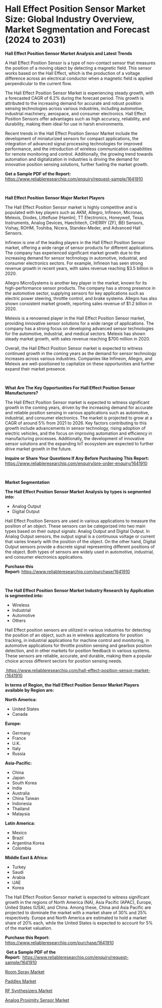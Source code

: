 <p><h1>Hall Effect Position Sensor Market Size: Global Industry Overview, Market Segmentation and Forecast (2024 to 2031)</h1></p><p><strong>Hall Effect Position Sensor Market Analysis and Latest Trends</strong></p>
<p><p>A Hall Effect Position Sensor is a type of non-contact sensor that measures the position of a moving object by detecting a magnetic field. This sensor works based on the Hall Effect, which is the production of a voltage difference across an electrical conductor when a magnetic field is applied perpendicular to the current flow.</p><p>The Hall Effect Position Sensor Market is experiencing steady growth, with a forecasted CAGR of 6.2% during the forecast period. This growth is attributed to the increasing demand for accurate and robust position sensing technologies across various industries, including automotive, industrial machinery, aerospace, and consumer electronics. Hall Effect Position Sensors offer advantages such as high accuracy, reliability, and durability, making them ideal for use in harsh environments.</p><p>Recent trends in the Hall Effect Position Sensor Market include the development of miniaturized sensors for compact applications, the integration of advanced signal processing technologies for improved performance, and the introduction of wireless communication capabilities for remote monitoring and control. Additionally, the growing trend towards automation and digitalization in industries is driving the demand for innovative position sensing solutions, further fueling the market growth.</p></p>
<p><strong>Get a Sample PDF of the Report:&nbsp;</strong> <a href="https://www.reliableresearchiq.com/enquiry/request-sample/1641910">https://www.reliableresearchiq.com/enquiry/request-sample/1641910</a></p>
<p>&nbsp;</p>
<p><strong>Hall Effect Position Sensor Major Market Players</strong></p>
<p><p>The Hall Effect Position Sensor market is highly competitive and is populated with key players such as AKM, Allegro, Infineon, Micronas, Melexis, Diodes, Littelfuse (Hamlin), TT Electronics, Honeywell, Texas Instruments, Analog Devices, Haechitech, CHERRY (ZF), BEI Sensors, Vishay, ROHM, Toshiba, Nicera, Standex-Meder, and Advanced Hall Sensors.</p><p>Infineon is one of the leading players in the Hall Effect Position Sensor market, offering a wide range of sensor products for different applications. The company has experienced significant market growth due to the increasing demand for sensor technology in automotive, industrial, and consumer electronics sectors. For example, Infineon has seen strong revenue growth in recent years, with sales revenue reaching $3.5 billion in 2020.</p><p>Allegro MicroSystems is another key player in the market, known for its high-performance sensor products. The company has a strong presence in the automotive sector, supplying sensors for key applications such as electric power steering, throttle control, and brake systems. Allegro has also shown consistent market growth, reporting sales revenue of $1.2 billion in 2020.</p><p>Melexis is a renowned player in the Hall Effect Position Sensor market, providing innovative sensor solutions for a wide range of applications. The company has a strong focus on developing advanced sensor technologies for the automotive, industrial, and medical sectors. Melexis has shown steady market growth, with sales revenue reaching $700 million in 2020.</p><p>Overall, the Hall Effect Position Sensor market is expected to witness continued growth in the coming years as the demand for sensor technology increases across various industries. Companies like Infineon, Allegro, and Melexis are well-positioned to capitalize on these opportunities and further expand their market presence.</p></p>
<p>&nbsp;</p>
<p><strong>What Are The Key Opportunities For Hall Effect Position Sensor Manufacturers?</strong></p>
<p><p>The Hall Effect Position Sensor market is expected to witness significant growth in the coming years, driven by the increasing demand for accurate and reliable position sensing in various applications such as automotive, industrial, and consumer electronics. The market is projected to grow at a CAGR of around 5% from 2021 to 2026. Key factors contributing to this growth include advancements in sensor technology, rising adoption of electric vehicles, and the focus on improving automation and efficiency in manufacturing processes. Additionally, the development of innovative sensor solutions and the expanding IoT ecosystem are expected to further drive market growth in the future.</p></p>
<p><strong>Inquire or Share Your Questions If Any Before Purchasing This Report:</strong> <a href="https://www.reliableresearchiq.com/enquiry/pre-order-enquiry/1641910">https://www.reliableresearchiq.com/enquiry/pre-order-enquiry/1641910</a></p>
<p>&nbsp;</p>
<p><strong>Market Segmentation</strong></p>
<p><strong>The Hall Effect Position Sensor Market Analysis by types is segmented into:</strong></p>
<p><ul><li>Analog Output</li><li>Digital Output</li></ul></p>
<p><p>Hall Effect Position Sensors are used in various applications to measure the position of an object. These sensors can be categorized into two main types based on their output signals: Analog Output and Digital Output. In Analog Output sensors, the output signal is a continuous voltage or current that varies linearly with the position of the object. On the other hand, Digital Output sensors provide a discrete signal representing different positions of the object. Both types of sensors are widely used in automotive, industrial, and consumer electronics applications.</p></p>
<p><strong>Purchase this Report:&nbsp;</strong><a href="https://www.reliableresearchiq.com/purchase/1641910">https://www.reliableresearchiq.com/purchase/1641910</a></p>
<p>&nbsp;</p>
<p><strong>The Hall Effect Position Sensor Market Industry Research by Application is segmented into:</strong></p>
<p><ul><li>Wireless</li><li>Industrial</li><li>Automotive</li><li>Others</li></ul></p>
<p><p>Hall Effect position sensors are utilized in various industries for detecting the position of an object, such as in wireless applications for position tracking, in industrial applications for machine control and monitoring, in automotive applications for throttle position sensing and gearbox position detection, and in other markets for position feedback in various systems. These sensors are reliable, accurate, and durable, making them a popular choice across different sectors for position sensing needs.</p></p>
<p><a href="https://www.reliableresearchiq.com/hall-effect-position-sensor-market-r1641910">&nbsp;https://www.reliableresearchiq.com/hall-effect-position-sensor-market-r1641910</a></p>
<p><strong>In terms of Region, the Hall Effect Position Sensor Market Players available by Region are:</strong></p>
<p>
    <p> <strong> North America: </strong>
        <ul>
            <li>United States</li>
            <li>Canada</li>
        </ul>
        </p> 
    <p> <strong> Europe: </strong>
        <ul>
            <li>Germany</li>
            <li>France</li>
            <li>U.K.</li>
            <li>Italy</li>
            <li>Russia</li>
        </ul>
        </p> 
    <p> <strong> Asia-Pacific: </strong>
        <ul>
            <li>China</li>
            <li>Japan</li>
            <li>South Korea</li>
            <li>India</li>
            <li>Australia</li>
            <li>China Taiwan</li>
            <li>Indonesia</li>
            <li>Thailand</li>
            <li>Malaysia</li>
        </ul>
        </p> 
    <p> <strong> Latin America: </strong>
        <ul>
            <li>Mexico</li>
            <li>Brazil</li>
            <li>Argentina Korea</li>
            <li>Colombia</li>
        </ul>
        </p> 
    <p> <strong> Middle East & Africa: </strong>
        <ul>
            <li>Turkey</li>
            <li>Saudi</li>
            <li>Arabia</li>
            <li>UAE</li>
            <li>Korea</li>
        </ul>
    </p>
    </p>
<p><p>The Hall Effect Position Sensor market is expected to witness significant growth in the regions of North America (NA), Asia Pacific (APAC), Europe, United States (USA), and China. Among these, China and Asia Pacific are projected to dominate the market with a market share of 30% and 25% respectively. Europe and North America are estimated to hold a market share of 20% each, while the United States is expected to account for 5% of the market valuation.</p></p>
<p><strong>Purchase this Report: </strong><a href="https://www.reliableresearchiq.com/purchase/1641910">https://www.reliableresearchiq.com/purchase/1641910</a></p>
<p>&nbsp;<strong>Get a Sample PDF of the Report:&nbsp;&nbsp;</strong><a href="https://www.reliableresearchiq.com/enquiry/request-sample/1641910">https://www.reliableresearchiq.com/enquiry/request-sample/1641910</a></p>
<p><strong></strong></p>
<p><p><a href="https://github.com/kulaberyasin52/Market-Research-Report-List-1/blob/main/room-spray-market.md">Room Spray Market</a></p><p><a href="https://github.com/emnqcawl19/Market-Research-Report-List-1/blob/main/paddles-market.md">Paddles Market</a></p><p><a href="https://medium.com/@richard.james09789/global-rf-synthesizers-market-exploring-market-share-market-trends-and-future-growth-d92aa92f5dcc">RF Synthesizers Market</a></p><p><a href="https://medium.com/@rachel.baile55467/analog-proximity-sensor-market-industry-trends-and-forecast-for-period-from-2024-to-2031-916d8595e3ca">Analog Proximity Sensor Market</a></p></p>